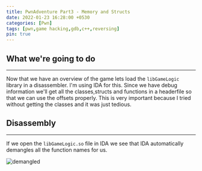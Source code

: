 ```yaml
---
title: PwnAdventure Part3 - Memory and Structs
date: 2022-01-23 16:28:00 +0530
categories: [Pwn]
tags: [pwn,game hacking,gdb,c++,reversing]
pin: true
---
```


## What we're going to do
---
Now that we have an overview of the game lets load the `libGameLogic` library in a disassembler. I'm using IDA for this. Since we have debug information we'll get all the classes,structs and functions in a headerfile so that we can use the offsets properly. This is very important because I tried without getting the classes and it was just tedious.

## Disassembly
---
If we open the `libGameLogic.so` file in IDA we see that IDA automatically demangles all the function names for us.

![demangled]()
